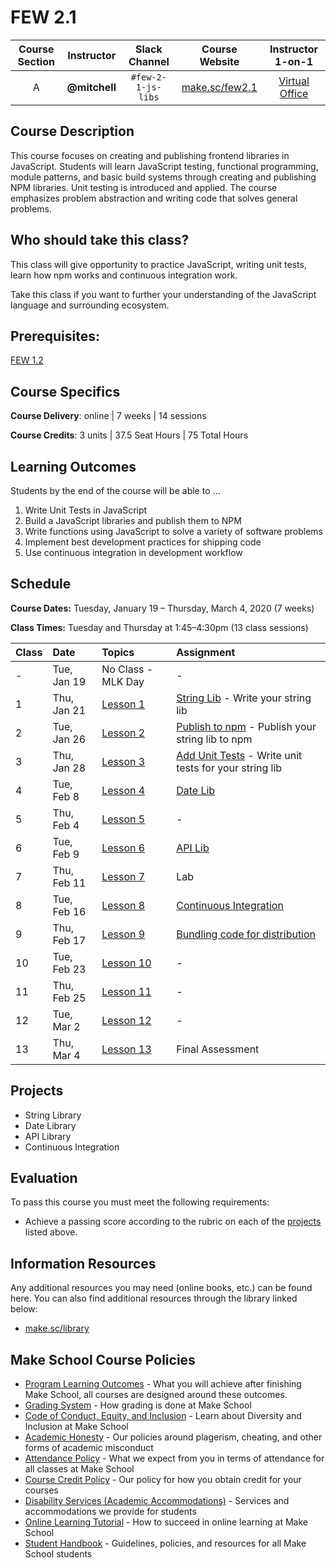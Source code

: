 # FEW 2.1

| Course Section | Instructor | Slack Channel | Course Website | Instructor 1-on-1 |
| :---: | :---: | :---: | :---: | :---: |
| A | **@mitchell** | `#few-2-1-js-libs` | [make.sc/few2.1](https://make.sc/few2.1) | [Virtual Office](https://make.sc/mitchell-zoom) |

## Course Description

This course focuses on creating and publishing frontend libraries in JavaScript. Students will learn JavaScript testing, functional programming, module patterns, and basic build systems through creating and publishing NPM libraries. Unit testing is introduced and applied. The course emphasizes problem abstraction and writing code that solves general problems.

## Who should take this class?

This class will give opportunity to practice JavaScript, writing unit tests, learn how npm works and continuous integration work.

Take this class if you want to further your understanding of the JavaScript language and surrounding ecosystem. 

## Prerequisites:  

[FEW 1.2](https://github.com/Make-School-Courses/FEW-1.2-JavaScript-Foundations)

## Course Specifics

**Course Delivery**: online | 7 weeks | 14 sessions

**Course Credits**: 3 units | 37.5 Seat Hours | 75 Total Hours

## Learning Outcomes

Students by the end of the course will be able to ...

1. Write Unit Tests in JavaScript
1. Build a JavaScript libraries and publish them to NPM
1. Write functions using JavaScript to solve a variety of software problems
1. Implement best development practices for shipping code
1. Use continuous integration in development workflow

## Schedule

**Course Dates:** Tuesday, January 19 – Thursday, March 4, 2020 (7 weeks)

**Class Times:** Tuesday and Thursday at 1:45–4:30pm (13 class sessions)

| Class | Date | Topics | Assignment |
|:------|:-----|:-------|:-----------|
|  -    | Tue, Jan 19 | No Class - MLK Day | - |
|  1    | Thu, Jan 21 | [Lesson 1](./lessons/lesson-01.md) | [String Lib](./assignments/assignment-01.md) - Write your string lib |
|  2    | Tue, Jan 26 | [Lesson 2](./lessons/lesson-02.md) | [Publish to npm](./assignments/assignment-02.md) - Publish your string lib to npm |
|  3    | Thu, Jan 28 | [Lesson 3](./lessons/lesson-03.md) | [Add Unit Tests](./assignments/assignment-03.md) - Write unit tests for your string lib |
|  4    | Tue, Feb 8 | [Lesson 4](./lessons/lesson-04.md) | [Date Lib](./assignments/assignment-07.md) |
|  5    | Thu, Feb 4 | [Lesson 5](./lessons/lesson-05.md) | - |
|  6    | Tue, Feb 9 | [Lesson 6](./lessons/lesson-06.md) | [API Lib](./assignments/assignment-09.md) |
|  7    | Thu, Feb 11 | [Lesson 7](./lessons/lesson-07.md) | Lab |
|  8    | Tue, Feb 16 | [Lesson 8](./lessons/lesson-08.md) | [Continuous Integration](./assignments/assignment-04.md) |
|  9    | Thu, Feb 17 | [Lesson 9](./lessons/lesson-09.md) | [Bundling code for distribution](./assignments/assignment-06.md) |
| 10    | Tue, Feb 23 | [Lesson 10](./lessons/lesson-10.md) | - |
| 11    | Thu, Feb 25 | [Lesson 11](./lessons/lesson-11.md) | - |
| 12    | Tue, Mar 2  | [Lesson 12](./lessons/lesson-12.md) | - |
| 13    | Thu, Mar 4  | [Lesson 13](./lessons/lesson-13.md) | Final Assessment |

<!-- | 14 | Tue, May 13 | [Lesson 14](./lessons/lesson-14.md) | [Present your work](./assignments/assignment-10.md) - Final Presentations | -->

## Projects

- String Library 
- Date Library 
- API Library 
- Continuous Integration

## Evaluation

To pass this course you must meet the following requirements:

- Achieve a passing score according to the rubric on each of the [projects](#projects) listed above.

##  Information Resources

Any additional resources you may need (online books, etc.) can be found here. You can also find additional resources through the library linked below:

- [make.sc/library](http://make.sc/library)

## Make School Course Policies

- [Program Learning Outcomes](https://make.sc/program-learning-outcomes) - What you will achieve after finishing Make School, all courses are designed around these outcomes.
- [Grading System](https://make.sc/grading-system) - How grading is done at Make School
- [Code of Conduct, Equity, and Inclusion](https://make.sc/code-of-conduct) - Learn about Diversity and Inclusion at Make School
- [Academic Honesty](https://make.sc/academic-honesty-policy) - Our policies around plagerism, cheating, and other forms of academic misconduct
- [Attendance Policy](https://make.sc/attendance-policy) - What we expect from you in terms of attendance for all classes at Make School
- [Course Credit Policy](https://make.sc/course-credit-policy) - Our policy for how you obtain credit for your courses
- [Disability Services (Academic Accommodations)](https://make.sc/disability-services) - Services and accommodations we provide for students
- [Online Learning Tutorial](https://make.sc/online-learning-tutorial) - How to succeed in online learning at Make School
- [Student Handbook](https://make.sc/student-handbook) - Guidelines, policies, and resources for all Make School students

